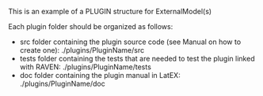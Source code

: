 This is an example of a PLUGIN structure for ExternalModel(s)

Each plugin folder should be organized as follows:
- src folder containing the plugin source code (see Manual on how to create one):
./plugins/PluginName/src
- tests folder containing the tests that are needed to test the plugin linked with RAVEN:
./plugins/PluginName/tests
- doc folder containing the plugin manual in LatEX:
./plugins/PluginName/doc
